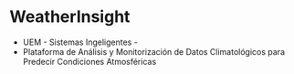 # WeatherInsight
- UEM - Sistemas Ingeligentes -
- Plataforma de Análisis y Monitorización de Datos Climatológicos para Predecir Condiciones Atmosféricas
